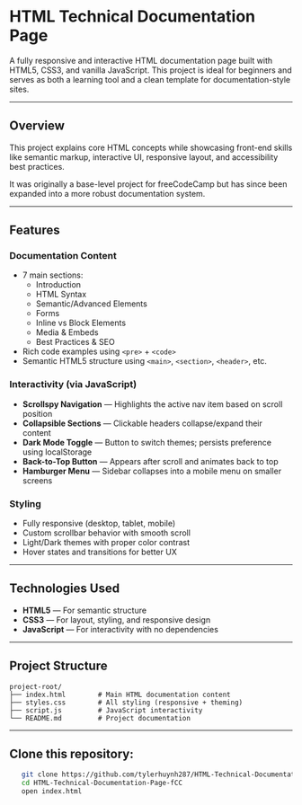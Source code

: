 # HTML Technical Documentation Page

A fully responsive and interactive HTML documentation page built with HTML5, CSS3, and vanilla JavaScript. This project is ideal for beginners and serves as both a learning tool and a clean template for documentation-style sites.

---

## Overview

This project explains core HTML concepts while showcasing front-end skills like semantic markup, interactive UI, responsive layout, and accessibility best practices.

It was originally a base-level project for freeCodeCamp but has since been expanded into a more robust documentation system.

---

## Features

### Documentation Content

- 7 main sections:
  - Introduction
  - HTML Syntax
  - Semantic/Advanced Elements
  - Forms
  - Inline vs Block Elements
  - Media & Embeds
  - Best Practices & SEO
- Rich code examples using `<pre>` + `<code>`
- Semantic HTML5 structure using `<main>`, `<section>`, `<header>`, etc.

### Interactivity (via JavaScript)

-  **Scrollspy Navigation** — Highlights the active nav item based on scroll position
-  **Collapsible Sections** — Clickable headers collapse/expand their content
-  **Dark Mode Toggle** — Button to switch themes; persists preference using localStorage
-  **Back-to-Top Button** — Appears after scroll and animates back to top
-  **Hamburger Menu** — Sidebar collapses into a mobile menu on smaller screens

### Styling

- Fully responsive (desktop, tablet, mobile)
- Custom scrollbar behavior with smooth scroll
- Light/Dark themes with proper color contrast
- Hover states and transitions for better UX

---

## Technologies Used

- **HTML5** — For semantic structure
- **CSS3** — For layout, styling, and responsive design
- **JavaScript** — For interactivity with no dependencies

---

## Project Structure

```plaintext
project-root/
├── index.html        # Main HTML documentation content
├── styles.css        # All styling (responsive + theming)
├── script.js         # JavaScript interactivity
└── README.md         # Project documentation
```

---

## Clone this repository:

```bash
   git clone https://github.com/tylerhuynh287/HTML-Technical-Documentation-Page-fCC.git
   cd HTML-Technical-Documentation-Page-fCC
   open index.html